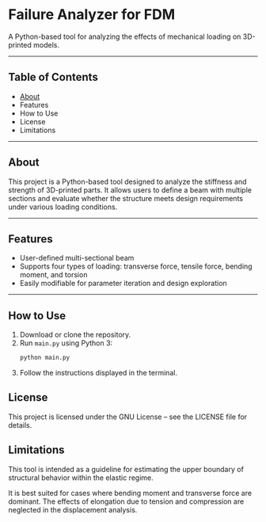 # Failure Analyzer for FDM

A Python-based tool for analyzing the effects of mechanical loading on 3D-printed models.

---

## Table of Contents
- [About](#about)
- Features
- How to Use
- License
- Limitations

---

## About

This project is a Python-based tool designed to analyze the stiffness and strength of 3D-printed parts. It allows users to define a beam with multiple sections and evaluate whether the structure meets design requirements under various loading conditions.

---

## Features

- User-defined multi-sectional beam
- Supports four types of loading: transverse force, tensile force, bending moment, and torsion
- Easily modifiable for parameter iteration and design exploration

---

## How to Use

1. Download or clone the repository.
2. Run `main.py` using Python 3:
   ```bash
   python main.py
3. Follow the instructions displayed in the terminal.

## License
This project is licensed under the GNU License – see the LICENSE file for details.

## Limitations

This tool is intended as a guideline for estimating the upper boundary of structural behavior within the elastic regime.


It is best suited for cases where bending moment and transverse force are dominant. The effects of elongation due to tension and compression are neglected in the displacement analysis.